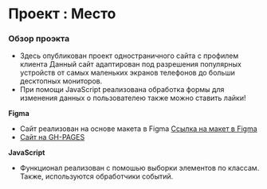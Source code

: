 # Проект : Место

### Обзор проэкта

* Здесь опубликован проект одностраничного сайта с профилем клиента
Данный сайт адаптирован под разрешения популярных устройств от самых маленьких экранов телефонов до больши десктопных мониторов.
* При помощи JavaScript реализована обработка формы для изменения данных о пользователею также можно ставить лайки!

**Figma**

* Сайт реализован на основе макета в Figma [Ссылка на макет в Figma](https://www.figma.com/file/StZjf8HnoeLdiXS7dYrLAh/JavaScript.-Sprint-4)
* [Сайт на GH-PAGES](https://gadlevskiy.github.io/mesto/)

**JavaScript**

* Функционал реализован с помошью выборки элементов по классам. Также, используются обработчики событий.

